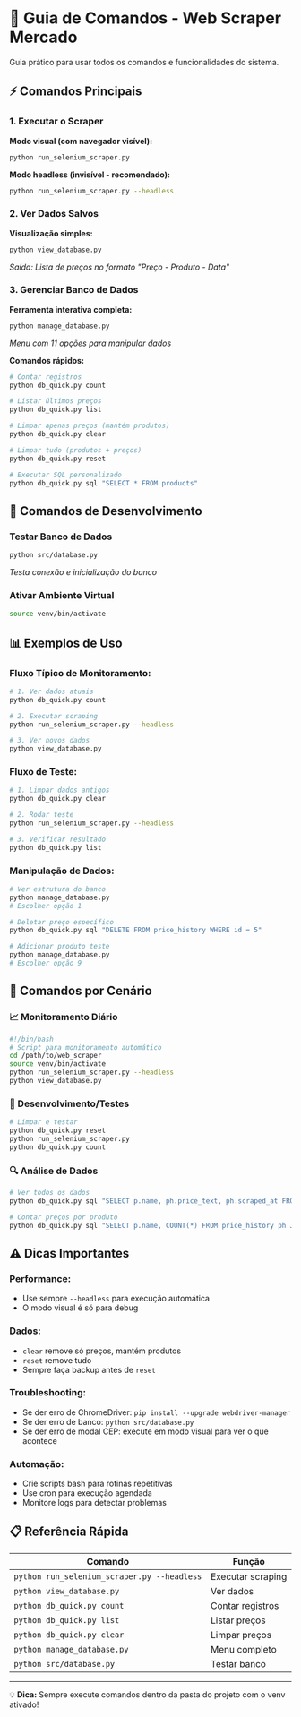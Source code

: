 # 🚀 Guia de Comandos - Web Scraper Mercado

Guia prático para usar todos os comandos e funcionalidades do sistema.

## ⚡ Comandos Principais

### 1. **Executar o Scraper**

**Modo visual (com navegador visível):**
```bash
python run_selenium_scraper.py
```

**Modo headless (invisível - recomendado):**
```bash
python run_selenium_scraper.py --headless
```

### 2. **Ver Dados Salvos**

**Visualização simples:**
```bash
python view_database.py
```
*Saída: Lista de preços no formato "Preço - Produto - Data"*

### 3. **Gerenciar Banco de Dados**

**Ferramenta interativa completa:**
```bash
python manage_database.py
```
*Menu com 11 opções para manipular dados*

**Comandos rápidos:**
```bash
# Contar registros
python db_quick.py count

# Listar últimos preços
python db_quick.py list

# Limpar apenas preços (mantém produtos)
python db_quick.py clear

# Limpar tudo (produtos + preços)
python db_quick.py reset

# Executar SQL personalizado
python db_quick.py sql "SELECT * FROM products"
```

## 🔧 Comandos de Desenvolvimento

### **Testar Banco de Dados**
```bash
python src/database.py
```
*Testa conexão e inicialização do banco*

### **Ativar Ambiente Virtual**
```bash
source venv/bin/activate
```

## 📊 Exemplos de Uso

### **Fluxo Típico de Monitoramento:**
```bash
# 1. Ver dados atuais
python db_quick.py count

# 2. Executar scraping
python run_selenium_scraper.py --headless

# 3. Ver novos dados
python view_database.py
```

### **Fluxo de Teste:**
```bash
# 1. Limpar dados antigos
python db_quick.py clear

# 2. Rodar teste
python run_selenium_scraper.py --headless

# 3. Verificar resultado
python db_quick.py list
```

### **Manipulação de Dados:**
```bash
# Ver estrutura do banco
python manage_database.py
# Escolher opção 1

# Deletar preço específico
python db_quick.py sql "DELETE FROM price_history WHERE id = 5"

# Adicionar produto teste
python manage_database.py
# Escolher opção 9
```

## 🎯 Comandos por Cenário

### **📈 Monitoramento Diário**
```bash
#!/bin/bash
# Script para monitoramento automático
cd /path/to/web_scraper
source venv/bin/activate
python run_selenium_scraper.py --headless
python view_database.py
```

### **🧪 Desenvolvimento/Testes**
```bash
# Limpar e testar
python db_quick.py reset
python run_selenium_scraper.py
python db_quick.py count
```

### **🔍 Análise de Dados**
```bash
# Ver todos os dados
python db_quick.py sql "SELECT p.name, ph.price_text, ph.scraped_at FROM price_history ph JOIN products p ON ph.product_id = p.id ORDER BY ph.scraped_at DESC"

# Contar preços por produto
python db_quick.py sql "SELECT p.name, COUNT(*) FROM price_history ph JOIN products p ON ph.product_id = p.id GROUP BY p.name"
```

## ⚠️ Dicas Importantes

### **Performance:**
- Use sempre `--headless` para execução automática
- O modo visual é só para debug

### **Dados:**
- `clear` remove só preços, mantém produtos
- `reset` remove tudo
- Sempre faça backup antes de `reset`

### **Troubleshooting:**
- Se der erro de ChromeDriver: `pip install --upgrade webdriver-manager`
- Se der erro de banco: `python src/database.py`
- Se der erro de modal CEP: execute em modo visual para ver o que acontece

### **Automação:**
- Crie scripts bash para rotinas repetitivas
- Use cron para execução agendada
- Monitore logs para detectar problemas

## 📋 Referência Rápida

| Comando | Função |
|---------|--------|
| `python run_selenium_scraper.py --headless` | Executar scraping |
| `python view_database.py` | Ver dados |
| `python db_quick.py count` | Contar registros |
| `python db_quick.py list` | Listar preços |
| `python db_quick.py clear` | Limpar preços |
| `python manage_database.py` | Menu completo |
| `python src/database.py` | Testar banco |

---
💡 **Dica:** Sempre execute comandos dentro da pasta do projeto com o venv ativado!